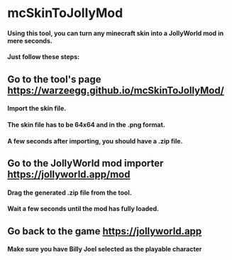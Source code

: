 # mcSkinToJollyMod

#### Using this tool, you can turn any minecraft skin into a JollyWorld mod in mere seconds.
#### Just follow these steps:

## Go to the tool's page https://warzeegg.github.io/mcSkinToJollyMod/
#### Import the skin file.
#### The skin file has to be 64x64 and in the .png format.
#### A few seconds after importing, you should have a .zip file.

## Go to the JollyWorld mod importer https://jollyworld.app/mod
#### Drag the generated .zip file from the tool.
#### Wait a few seconds until the mod has fully loaded.

## Go back to the game https://jollyworld.app
#### Make sure you have Billy Joel selected as the playable character
